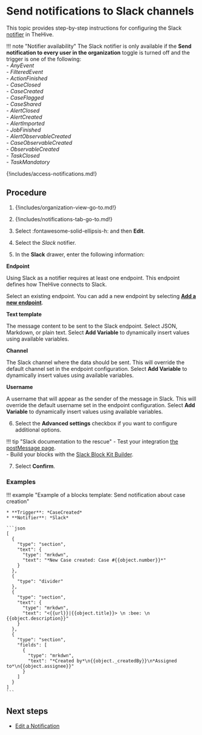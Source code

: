 # Send notifications to Slack channels

This topic provides step-by-step instructions for configuring the Slack [notifier](../about-notifications.md#notifiers) in TheHive.

!!! note "Notifier availability"
    The Slack notifier is only available if the **Send notification to every user in the organization** toggle is turned off and the trigger is one of the following:  
    - *AnyEvent*  
    - *FilteredEvent*  
    - *ActionFinished*  
    - *CaseClosed*  
    - *CaseCreated*  
    - *CaseFlagged*  
    - *CaseShared*  
    - *AlertClosed*  
    - *AlertCreated*  
    - *AlertImported*  
    - *JobFinished*  
    - *AlertObservableCreated*  
    - *CaseObservableCreated*  
    - *ObservableCreated*  
    - *TaskClosed*  
    - *TaskMandatory*

{!includes/access-notifications.md!}

## Procedure

1. {!includes/organization-view-go-to.md!}

2. {!includes/notifications-tab-go-to.md!}

3. Select :fontawesome-solid-ellipsis-h: and then **Edit**.

4. Select the *Slack* notifier.

5. In the **Slack** drawer, enter the following information:

  **Endpoint**

  Using Slack as a notifier requires at least one endpoint. This endpoint defines how TheHive connects to Slack.

  Select an existing endpoint. You can add a new endpoint by selecting [**Add a new endpoint**](../../manage-endpoints/add-slack-endpoint.md).

  **Text template**

  The message content to be sent to the Slack endpoint. Select JSON, Markdown, or plain text. Select **Add Variable** to dynamically insert values using available variables.

  **Channel**

  The Slack channel where the data should be sent. This will override the default channel set in the endpoint configuration. Select **Add Variable** to dynamically insert values using available variables.

  **Username**

  A username that will appear as the sender of the message in Slack. This will override the default username set in the endpoint configuration. Select **Add Variable** to dynamically insert values using available variables.

6. Select the **Advanced settings** checkbox if you want to configure additional options.

  !!! tip "Slack documentation to the rescue"
      - Test your integration [the postMessage page](https://api.slack.com/methods/chat.postMessage/test).  
      - Build your blocks with the [Slack Block Kit Builder](https://app.slack.com/block-kit-builder/).

7. Select **Confirm**.

### Examples

!!! example "Example of a blocks template: Send notification about case creation"

    * **Trigger**: *CaseCreated*
    * **Notifier**: *Slack*
     
    ```json
    [
      {
        "type": "section",
        "text": {
          "type": "mrkdwn",
          "text": "*New Case created: Case #{{object.number}}*"
        }
      },
      {
        "type": "divider"
      },
      {
        "type": "section",
        "text": {
          "type": "mrkdwn",
          "text": "<{{url}}|{{object.title}}> \n :bee: \n {{object.description}}"
        }
      },
      {
        "type": "section",
        "fields": [
          {
            "type": "mrkdwn",
            "text": "*Created by*\n{{object._createdBy}}\n*Assigned to*\n{{object.assignee}}"
          }
        ]
      }
    ]
    ```

## Next steps

* [Edit a Notification](edit-a-notification.md)
